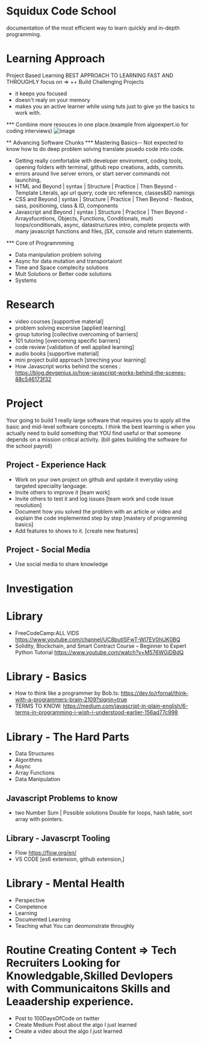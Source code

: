 # Squidux Code School
documentation of the most efficient way to learn quickly and in-depth programming.

# Learning Approach
Project Based Learning
BEST APPROACH TO LEARNING FAST AND THROUGHLY
focus on => ++ Build Challenging Projects
- it keeps you focused
- doesn't realy on your memory
- makes you an active learner while using tuts just to give yo the basics to work with.

*** Combine more resouces in one place.(example from algoexpert.io for coding interviews)
![image](https://user-images.githubusercontent.com/18158428/147478039-b4288cf3-6140-4e57-8f7e-d35c5b6b3466.png)

** Advancing Software Chunks
*** Mastering Basics-- Not expected to know how to do deep problem solving translate psuedo code into code.
- Getting really comfortable with developer enviroment, coding tools, opening folders with terminal, github repo creations, adds, commits.
- errors around live server errors, or start server commands not launching,
- HTML and Beyond | syntax | Structure | Practice | Then Beyond - Template Literals, api url query, code src reference, classes&ID namings
- CSS and Beyond | syntax | Structure | Practice | Then Beyond - flexbox, sass, positioning, class & ID, components
- Javascript and Beyond | syntax | Structure | Practice | Then Beyond -Arraysfucntions, Objects, Functions, Conditionals, multi loops/conditionals, async, datastructures intro, complete projects with many javascript functions and files, jSX, console and return statements.

*** Core of Programmming
- Data manipulation problem solving
- Async for data mutation and transportaiont
- Time and Space complecity solutions
- Mult Solutions or Better code solutions
- Systems 

# Research
- video courses [supportive material]
- problem solving excersise [applied learning]
- group tutoring [collective overcoming of barriers]
- 101 tutoring [overcoming specific barriers]
- code review [validation of well applied learning]
- audio books [supportive material]
- mini project build approach [streching your learning]
- How Javascript works behind the scenes : https://blog.devgenius.io/how-javascript-works-behind-the-scenes-88c546173f32

# Project
Your going to build 1 really large software that requires you to apply all the basic and mid-level software concepts.
I think the best learning is when you actually need to build something that YOU find useful or that someone depends on a mission critical activity.
(bill gates building the software for the school payroll)

## Project - Experience Hack
- Work on your own project on github and update it everyday using targeted speciality language.
- Invite others to improve it [team work]
- Invite others to test it and log issues [team work and code issue resolution]
- Document how you solved the problem with an article or video and explain the code implemented step by step [mastery of programming basics]
- Add features to shows to it. [create new features]

## Project - Social Media
- Use social media to share knowledge

# Investigation

# Library
- FreeCodeCamp:ALL VIDS https://www.youtube.com/channel/UC8butISFwT-Wl7EV0hUK0BQ
- Solidity, Blockchain, and Smart Contract Course – Beginner to Expert Python Tutorial https://www.youtube.com/watch?v=M576WGiDBdQ

# Library - Basics
- How to think like a programmer by Bob.ts: https://dev.to/rfornal/think-with-a-programmers-brain-2109?signin=true
- TERMS TO KNOW: https://medium.com/javascript-in-plain-english/6-terms-in-programming-i-wish-i-understood-earlier-156ad77c998

# Library - The Hard Parts
- Data Structures
- Algorithms
- Async
- Array Functions
- Data Manipulation

## Javascript Problems to know
- two Number Sum | Possible solutions Double for loops, hash table, sort array with pointers.

## Library - Javascrpt Tooling
- Flow https://flow.org/en/
- VS CODE [es6 extension, github extension,]


# Library - Mental Health
- Perspective
- Competence
- Learning
- Documented Learning
- Teaching what You can deomonstrate throughly

# Routine Creating Content => Tech Recruiters Looking for Knowledgable,Skilled Devlopers with Communicaitons Skills and Leaadership experience.
- Post to 100DaysOfCode on twitter
- Create Medium Post about the algo I just learned
- Create a video about the algo I just learned
- 
